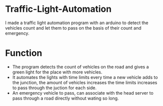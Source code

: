 # Traffic-Light-Automation


I made a traffic light automation program with an arduino to detect the vehicles count and let them to pass on the basis of their count and emergency.

# Function

* The program detects the count of vehicles on the road and gives a green light for the place with more vehicles.
* It automates the lights with time limits every time a new vehicle adds to the junction, the amount of vehicles increases the time limits increases to pass through the juction for each side.
* An emergency vehicle to pass, can associate with the head server to pass through a road directly without wating so long. 

